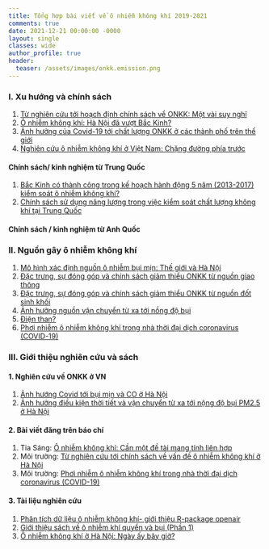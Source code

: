 ```yaml
---
title: Tổng hợp bài viết về ô nhiễm không khí 2019-2021
comments: true
date: 2021-12-21 00:00:00 -0000
layout: single
classes: wide
author_profile: true
header:
  teaser: /assets/images/onkk.emission.png
---
```


### I. Xu hướng và chính sách
1. [Từ nghiên cứu tới hoạch định chính sách về ONKK: Một vài suy nghĩ](https://tuanvvu.github.io/onkk/2021-03-12-onkk-chinh-sach/)
2. [Ô nhiễm không khí: Hà Nội đã vượt Bắc Kinh?](https://tuanvvu.github.io/onkk/2021-03-05-hanoi-backinh/)
3. [Ảnh hưởng của Covid-19 tới chất lượng ONKK ở các thành phố trên thế giới](https://tuanvvu.github.io/onkk/2021-03-01-onkk-covid/)
4. [Nghiên cứu ô nhiễm không khí ở Việt Nam: Chặng đường phía trước](https://tuanvvu.github.io/onkk/2021-01-01-onkk-vn-status/)

#### Chính sách/ kinh nghiệm từ Trung Quốc
1.  [Bắc Kinh có thành công trong kế hoạch hành động 5 năm (2013-2017) kiểm soát ô nhiễm không khí?](https://tuanvvu.github.io/onkk/2019-10-14-onkk-bac-kinh/)
2. [Chính sách sử dụng năng lượng trong việc kiểm soát chất lượng không khí tại Trung Quốc](https://tuanvvu.github.io/onkk/2019-10-13-onkk-china-energy/)

#### Chính sách / kinh nghiệm từ Anh Quốc 

### II. Nguồn gây ô nhiễm không khí
1. [Mô hình xác định nguồn ô nhiễm bụi mịn: Thế giới và Hà Nội](https://tuanvvu.github.io/onkk/2020-12-13-onkk-sa/)
2. [Đặc trưng, sự đóng góp và chính sách giảm thiểu ONKK từ nguồn giao thông](https://tuanvvu.github.io/onkk/2020-12-21-onkk-nguon-giaothong/)
3. [Đặc trưng, sự đóng góp và chính sách giảm thiểu ONKK từ nguồn đốt sinh khối](https://tuanvvu.github.io/onkk/2021-01-30-onkk-nguon-biomass/)
4. [Ảnh hưởng nguồn vận chuyển từ xa tới nồng độ bụi](https://tuanvvu.github.io/onkk/2021-02-27-onkk-nguon-long-range/)
5. [Điện than?](https://tuanvvu.github.io/onkk/2021-02-20-onkk-nguon-coal_plant/)
6. [Phơi nhiễm ô nhiễm không khí trong nhà thời đại dịch coronavirus (COVID-19)](https://tuanvvu.github.io/onkk/2021-10-02-Phoi-nhiem-onkk-trong-nha/)

### III. Giới thiệu nghiên cứu và sách
#### 1. Nghiên cứu về ONKK ở VN
1. [Ảnh hướng Covid tới bụi mịn và CO ở Hà Nội](https://aaqr.org/articles/aaqr-21-04-oa-0081)
2. [Ảnh hưởng điều kiện thời tiết và vận chuyển từ xa tới nộng độ bụi PM2.5 ở Hà Nội](https://www.sciencedirect.com/science/article/abs/pii/S0021850220302019) 

#### 2. Bài viết đăng trên báo chí 
1. Tia Sáng: [Ô nhiễm không khí: Cần một đề tài mang tính liên hợp](https://tiasang.com.vn/-quan-ly-khoa-hoc/O-nhiem-khong-khi-Can-mot-de-tai-mang-tinh-lien-hop-28705)
2. Môi trường: [Từ nghiên cứu tới chính sách về vấn đề ô nhiễm không khí ở Hà Nội](http://tapchimoitruong.vn/dien-dan--trao-doi-21/tu-nghien-cuu-toi-chinh-sach-ve-van-de-o-nhiem-khong-khi-o-ha-noi-23079)
3. Môi trường: [Phơi nhiễm ô nhiễm không khí trong nhà thời đại dịch coronavirus (COVID-19)](https://tapchimoitruong.vn/dien-dan--trao-doi-21/phoi-nhiem-o-nhiem-khong-khi-trong-nha-thoi-dai-dich-coronavirus-covid-19--25830)

#### 3. Tài liệu nghiên cứu
1. [Phân tích dữ liệu ô nhiễm không khí- giới thiệu R-package openair](https://tuanvvu.github.io/onkk/2020-08-04-data-analysis-openair/)
2. [Giới thiệu sách về ô nhiễm khí quyển và bụi (Phần 1)](https://tuanvvu.github.io/onkk/2020-01-01-onkk-book-1/)
3. [Ô nhiễm không khí ở Hà Nội: Ngày ấy bây giờ?](https://tuanvvu.github.io/onkk/2021-02-19-onkk-history/)

